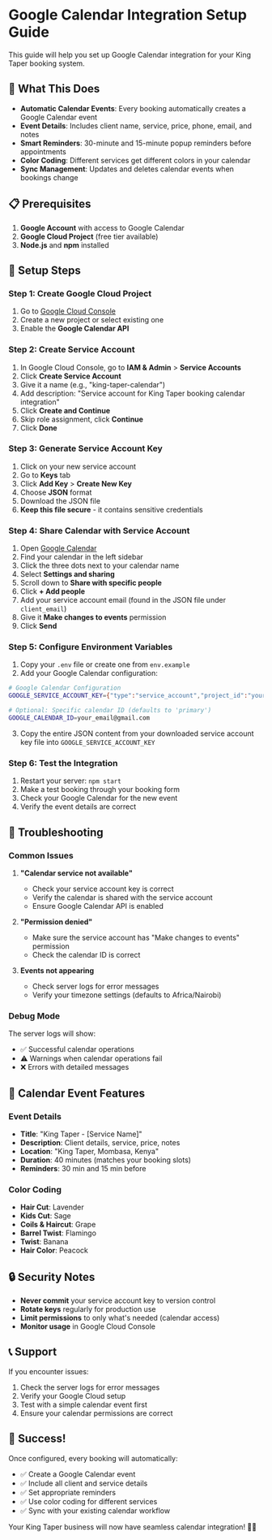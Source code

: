 # Google Calendar Integration Setup Guide

This guide will help you set up Google Calendar integration for your King Taper booking system.

## 🎯 What This Does

- **Automatic Calendar Events**: Every booking automatically creates a Google Calendar event
- **Event Details**: Includes client name, service, price, phone, email, and notes
- **Smart Reminders**: 30-minute and 15-minute popup reminders before appointments
- **Color Coding**: Different services get different colors in your calendar
- **Sync Management**: Updates and deletes calendar events when bookings change

## 📋 Prerequisites

1. **Google Account** with access to Google Calendar
2. **Google Cloud Project** (free tier available)
3. **Node.js** and **npm** installed

## 🚀 Setup Steps

### Step 1: Create Google Cloud Project

1. Go to [Google Cloud Console](https://console.cloud.google.com/)
2. Create a new project or select existing one
3. Enable the **Google Calendar API**

### Step 2: Create Service Account

1. In Google Cloud Console, go to **IAM & Admin** > **Service Accounts**
2. Click **Create Service Account**
3. Give it a name (e.g., "king-taper-calendar")
4. Add description: "Service account for King Taper booking calendar integration"
5. Click **Create and Continue**
6. Skip role assignment, click **Continue**
7. Click **Done**

### Step 3: Generate Service Account Key

1. Click on your new service account
2. Go to **Keys** tab
3. Click **Add Key** > **Create New Key**
4. Choose **JSON** format
5. Download the JSON file
6. **Keep this file secure** - it contains sensitive credentials

### Step 4: Share Calendar with Service Account

1. Open [Google Calendar](https://calendar.google.com/)
2. Find your calendar in the left sidebar
3. Click the three dots next to your calendar name
4. Select **Settings and sharing**
5. Scroll down to **Share with specific people**
6. Click **+ Add people**
7. Add your service account email (found in the JSON file under `client_email`)
8. Give it **Make changes to events** permission
9. Click **Send**

### Step 5: Configure Environment Variables

1. Copy your `.env` file or create one from `env.example`
2. Add your Google Calendar configuration:

```bash
# Google Calendar Configuration
GOOGLE_SERVICE_ACCOUNT_KEY={"type":"service_account","project_id":"your_project_id","private_key_id":"...","private_key":"...","client_email":"...","client_id":"...","auth_uri":"https://accounts.google.com/o/oauth2/auth","token_uri":"https://oauth2.googleapis.com/token","auth_provider_x509_cert_url":"https://www.googleapis.com/oauth2/v1/certs","client_x509_cert_url":"..."}

# Optional: Specific calendar ID (defaults to 'primary')
GOOGLE_CALENDAR_ID=your_email@gmail.com
```

3. Copy the entire JSON content from your downloaded service account key file into `GOOGLE_SERVICE_ACCOUNT_KEY`

### Step 6: Test the Integration

1. Restart your server: `npm start`
2. Make a test booking through your booking form
3. Check your Google Calendar for the new event
4. Verify the event details are correct

## 🔧 Troubleshooting

### Common Issues

1. **"Calendar service not available"**
   - Check your service account key is correct
   - Verify the calendar is shared with the service account
   - Ensure Google Calendar API is enabled

2. **"Permission denied"**
   - Make sure the service account has "Make changes to events" permission
   - Check the calendar ID is correct

3. **Events not appearing**
   - Check server logs for error messages
   - Verify your timezone settings (defaults to Africa/Nairobi)

### Debug Mode

The server logs will show:
- ✅ Successful calendar operations
- ⚠️ Warnings when calendar operations fail
- ❌ Errors with detailed messages

## 📱 Calendar Event Features

### Event Details
- **Title**: "King Taper - [Service Name]"
- **Description**: Client details, service, price, notes
- **Location**: "King Taper, Mombasa, Kenya"
- **Duration**: 40 minutes (matches your booking slots)
- **Reminders**: 30 min and 15 min before

### Color Coding
- **Hair Cut**: Lavender
- **Kids Cut**: Sage  
- **Coils & Haircut**: Grape
- **Barrel Twist**: Flamingo
- **Twist**: Banana
- **Hair Color**: Peacock

## 🔒 Security Notes

- **Never commit** your service account key to version control
- **Rotate keys** regularly for production use
- **Limit permissions** to only what's needed (calendar access)
- **Monitor usage** in Google Cloud Console

## 📞 Support

If you encounter issues:
1. Check the server logs for error messages
2. Verify your Google Cloud setup
3. Test with a simple calendar event first
4. Ensure your calendar permissions are correct

## 🎉 Success!

Once configured, every booking will automatically:
- ✅ Create a Google Calendar event
- ✅ Include all client and service details
- ✅ Set appropriate reminders
- ✅ Use color coding for different services
- ✅ Sync with your existing calendar workflow

Your King Taper business will now have seamless calendar integration! 📅✨
